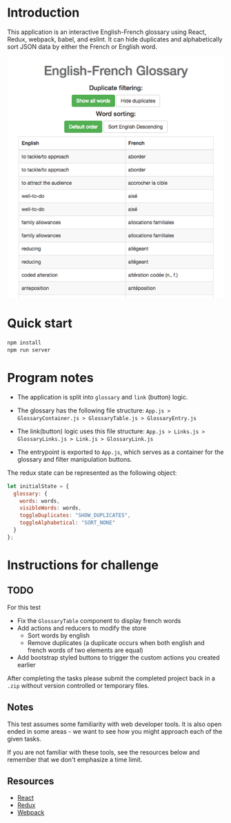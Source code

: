 
# Introduction

This application is an interactive English-French glossary using React, Redux, webpack, babel, and eslint. It can hide duplicates and alphabetically sort JSON data by either the French or English word.

![screenshot-of-glossary](glossary.png)

# Quick start

```bash
npm install
npm run server
```

# Program notes

- The application is split into `glossary` and `link` (button) logic.

- The glossary has the following file structure: `App.js > GlossaryContainer.js > GlossaryTable.js > GlossaryEntry.js`

- The link(button) logic uses this file structure: `App.js > Links.js > GlossaryLinks.js > Link.js > GlossaryLink.js`

- The entrypoint is exported to `App.js`, which serves as a container for the glossary and filter manipulation buttons.

The redux state can be represented as the following object:

```javascript
let initialState = {
  glossary: {
    words: words,
    visibleWords: words,
    toggleDuplicates: "SHOW_DUPLICATES",
    toggleAlphabetical: "SORT_NONE"
  }
};
```

# Instructions for challenge

## TODO

For this test

- Fix the `GlossaryTable` component to display french words
- Add actions and reducers to modify the store
  - Sort words by english
  - Remove duplicates (a duplicate occurs when both english and french words of two elements are equal)
- Add bootstrap styled buttons to trigger the custom actions you created earlier

After completing the tasks please submit the completed project back in a `.zip` without version controlled or temporary files.

## Notes

This test assumes some familiarity with web developer tools.  It is also open ended in some areas - we want to see how you might approach each of the given tasks.

If you are not familiar with these tools, see the resources below and remember that we don't emphasize a time limit.

## Resources

- [React](https://facebook.github.io/react/)
- [Redux](http://redux.js.org/)
- [Webpack](https://webpack.github.io/)
